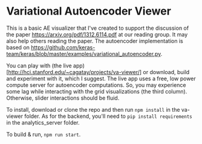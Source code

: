 
Variational Autoencoder Viewer  
============================== 
This is a basic AE visualizer that I've created to support the discussion of
the paper https://arxiv.org/pdf/1312.6114.pdf at our reading group. It may also 
help others reading the paper. The autoencoder implementation is based 
on https://github.com/keras-team/keras/blob/master/examples/variational_autoencoder.py. 

You can play with (the live app)[http://hci.stanford.edu/~cagatay/projects/va-viewer/]
or download, build and experiment with it, which I suggest. The live app uses a free, 
low power compute server for autoencoder computations. So, you may experience some lag 
while interacting with the grid visualizations (the third column). Otherwise, slider 
interactions should be fluid.  

To install, download or clone the repo and then run `npm install` in 
the va-viewer folder. As for the backend, you'll 
need to `pip install requirements` in the analytics_server folder.    

To build & run, `npm run start`.

